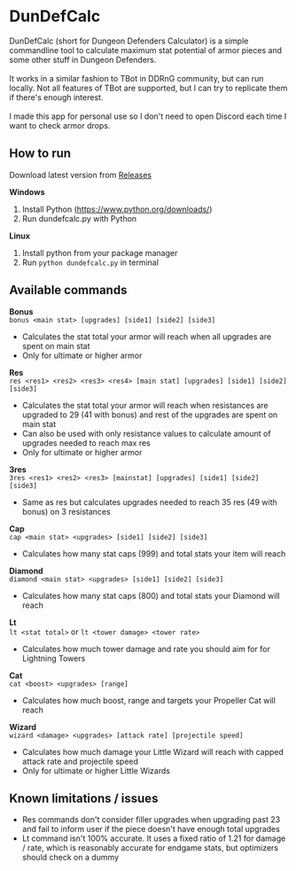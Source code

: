 # DunDefCalc

DunDefCalc (short for Dungeon Defenders Calculator) is a simple commandline tool to calculate maximum stat potential of armor pieces and some other stuff in Dungeon Defenders.<br>
<br>
It works in a similar fashion to TBot in DDRnG community, but can run locally. Not all features of TBot are supported, but I can try to replicate them if there's enough interest.<br>
<br>
I made this app for personal use so I don't need to open Discord each time I want to check armor drops.<br>

## How to run

Download latest version from [Releases](https://github.com/guanab/dundefcalc/releases)

**Windows**
1. Install Python (https://www.python.org/downloads/)
2. Run dundefcalc.py with Python

**Linux**
1. Install python from your package manager
2. Run `python dundefcalc.py` in terminal

## Available commands

**Bonus**<br>
`bonus <main stat> [upgrades] [side1] [side2] [side3]`<br>
- Calculates the stat total your armor will reach when all upgrades are spent on main stat
- Only for ultimate or higher armor<br>

**Res**<br>
`res <res1> <res2> <res3> <res4> [main stat] [upgrades] [side1] [side2] [side3]`<br>
- Calculates the stat total your armor will reach when resistances are upgraded to 29 (41 with bonus) and rest of the upgrades are spent on main stat
- Can also be used with only resistance values to calculate amount of upgrades needed to reach max res
- Only for ultimate or higher armor<br>

**3res**<br>
`3res <res1> <res2> <res3> [mainstat] [upgrades] [side1] [side2] [side3]`<br>
- Same as res but calculates upgrades needed to reach 35 res (49 with bonus) on 3 resistances<br>

**Cap**<br>
`cap <main stat> <upgrades> [side1] [side2] [side3]`<br>
- Calculates how many stat caps (999) and total stats your item will reach<br>

**Diamond**<br>
`diamond <main stat> <upgrades> [side1] [side2] [side3]`<br>
- Calculates how many stat caps (800) and total stats your Diamond will reach<br>

**Lt**<br>
`lt <stat total>` or `lt <tower damage> <tower rate>`<br>
- Calculates how much tower damage and rate you should aim for for Lightning Towers<br>

**Cat**<br>
`cat <boost> <upgrades> [range]`<br>
- Calculates how much boost, range and targets your Propeller Cat will reach<br>

**Wizard**<br>
`wizard <damage> <upgrades> [attack rate] [projectile speed]`
- Calculates how much damage your Little Wizard will reach with capped attack rate and projectile speed
- Only for ultimate or higher Little Wizards<br>

## Known limitations / issues
- Res commands don't consider filler upgrades when upgrading past 23 and fail to inform user if the piece doesn't have enough total upgrades
- Lt command isn't 100% accurate. It uses a fixed ratio of 1.21 for damage / rate, which is reasonably accurate for endgame stats, but optimizers should check on a dummy
